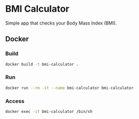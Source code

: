 # BMI Calculator

Simple app that checks your Body Mass Index (BMI).

## Docker

### Build

```bash
docker build -t bmi-calculator .
```

### Run

```bash
docker run --rm -it --name bmi-calculator bmi-calculator
```

### Access

```bash
docker exec -it bmi-calculator /bin/sh
```
